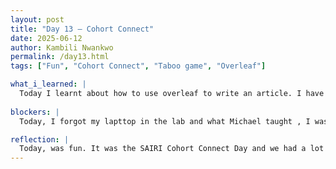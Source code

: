 ```yaml
---
layout: post
title: "Day 13 – Cohort Connect"
date: 2025-06-12
author: Kambili Nwankwo
permalink: /day13.html
tags: ["Fun", "Cohort Connect", "Taboo game", "Overleaf"]

what_i_learned: |
  Today I learnt about how to use overleaf to write an article. I have previously used iverleaf before in the past but that was to edit my resume. Michael Adeleke the program coordinator showed use how to manually edit text, upload images and recompile it. He also talked about using the backslash when using some special characters in our text. We were told that overleaf is the better compared to word document annd gogle docs becomes its more structed and allows template flexibility. Its also more professional for certain tasks. We also played the game taboo which I had never played before and it was fun
  
blockers: |
  Today, I forgot my lapttop in the lab and what Michael taught , I was not able to implement it immediately. I also missed the ass

reflection: |
  Today, was fun. It was the SAIRI Cohort Connect Day and we had a lot of fun in the business building. We played twoo games, taboo and one another game. Taboo was fun, my team won and although we were losing at first, we still made it. The winners got one our off the work time, We were divided into into two groups. The other team won the other game. Today was fun in general and I earned about other SAIRI participants and got to engage in fun activiites with them. We also planned field trips we will be having later on.
---
```


